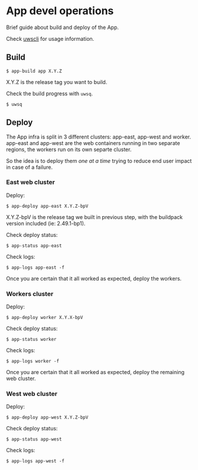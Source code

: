 # App devel operations

Brief guide about build and deploy of the App.

Check [uwscli](./../devops.md) for usage information.

## Build

    $ app-build app X.Y.Z

X.Y.Z is the release tag you want to build.

Check the build progress with `uwsq`.

    $ uwsq

## Deploy

The App infra is split in 3 different clusters: app-east, app-west and worker.
app-east and app-west are the web containers running in two separate regions,
the workers run on its own separte cluster.

So the idea is to deploy them *one at a time* trying to reduce end user impact
in case of a failure.

### East web cluster

Deploy:

    $ app-deploy app-east X.Y.Z-bpV

X.Y.Z-bpV is the release tag we built in previous step, with the buildpack version included (ie: 2.49.1-bp1).

Check deploy status:

    $ app-status app-east

Check logs:

    $ app-logs app-east -f

Once you are certain that it all worked as expected, deploy the workers.

### Workers cluster

Deploy:

    $ app-deploy worker X.Y.X-bpV

Check deploy status:

    $ app-status worker

Check logs:

    $ app-logs worker -f

Once you are certain that it all worked as expected, deploy the remaining web cluster.

### West web cluster

Deploy:

    $ app-deploy app-west X.Y.Z-bpV

Check deploy status:

    $ app-status app-west

Check logs:

    $ app-logs app-west -f
